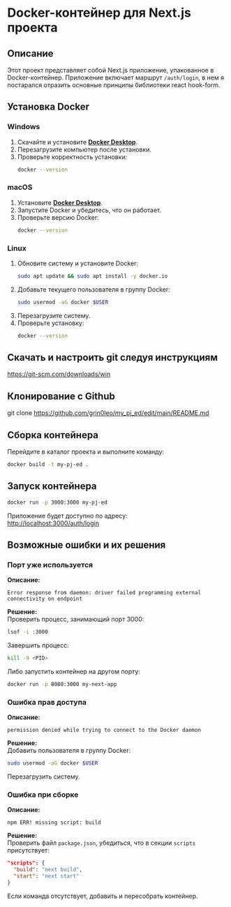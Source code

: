 

# Docker-контейнер для Next.js проекта

## Описание  
Этот проект представляет собой Next.js приложение, упакованное в Docker-контейнер. Приложение включает маршрут `/auth/login`, в нем я постарался отразить основные принципы библиотеки react hook-form.  



## Установка Docker  

### Windows  
1. Скачайте и установите **[Docker Desktop](https://www.docker.com/products/docker-desktop/)**.  
2. Перезагрузите компьютер после установки.  
3. Проверьте корректность установки:  
   ```sh
   docker --version


### macOS  
1. Установите **[Docker Desktop](https://www.docker.com/products/docker-desktop/)**.  
2. Запустите Docker и убедитесь, что он работает.  
3. Проверьте версию Docker:  
   ```sh
   docker --version
   ```

### Linux  
1. Обновите систему и установите Docker:  
   ```sh
   sudo apt update && sudo apt install -y docker.io
   ```
2. Добавьте текущего пользователя в группу Docker:  
   ```sh
   sudo usermod -aG docker $USER
   ```
3. Перезагрузите систему.  
4. Проверьте установку:  
   ```sh
   docker --version
   ```
## Скачать и настроить git следуя инструкциям
https://git-scm.com/downloads/win

## Клонирование c Github
git clone https://github.com/grin0leo/my_pj_ed/edit/main/README.md

## Сборка контейнера  
Перейдите в каталог проекта и выполните команду:  
```sh
docker build -t my-pj-ed .
```

## Запуск контейнера  
```sh
docker run -p 3000:3000 my-pj-ed
```
Приложение будет доступно по адресу:  
[http://localhost:3000/auth/login](http://localhost:3000/auth/login)  

## Возможные ошибки и их решения  

### Порт уже используется  
**Описание:**  
```
Error response from daemon: driver failed programming external connectivity on endpoint
```
**Решение:**  
Проверить процесс, занимающий порт 3000:  
```sh
lsof -i :3000
```
Завершить процесс:  
```sh
kill -9 <PID>
```
Либо запустить контейнер на другом порту:  
```sh
docker run -p 8080:3000 my-next-app
```

### Ошибка прав доступа  
**Описание:**  
```
permission denied while trying to connect to the Docker daemon
```
**Решение:**  
Добавить пользователя в группу Docker:  
```sh
sudo usermod -aG docker $USER
```
Перезагрузить систему.

### Ошибка при сборке  
**Описание:**  
```
npm ERR! missing script: build
```
**Решение:**  
Проверить файл `package.json`, убедиться, что в секции `scripts` присутствует:  
```json
"scripts": {
  "build": "next build",
  "start": "next start"
}
```
Если команда отсутствует, добавить и пересобрать контейнер.
